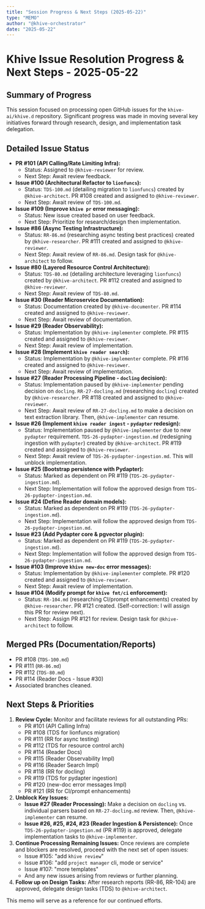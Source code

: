 ```yaml
---
title: "Session Progress & Next Steps (2025-05-22)"
type: "MEMO"
author: "@khive-orchestrator"
date: "2025-05-22"
---
```


# Khive Issue Resolution Progress & Next Steps - 2025-05-22

## Summary of Progress

This session focused on processing open GitHub issues for the `khive-ai/khive.d` repository. Significant progress was made in moving several key initiatives forward through research, design, and implementation task delegation.

## Detailed Issue Status

*   **PR #101 (API Calling/Rate Limiting Infra):**
    *   Status: Assigned to `@khive-reviewer` for review.
    *   Next Step: Await review feedback.
*   **Issue #100 (Architectural Refactor to `lionfuncs`):**
    *   Status: `TDS-100.md` (detailing migration to `lionfuncs`) created by `@khive-architect`. PR #108 created and assigned to `@khive-reviewer`.
    *   Next Step: Await review of `TDS-100.md`.
*   **Issue #109 (Improve `khive pr` error messaging):**
    *   Status: New issue created based on user feedback.
    *   Next Step: Prioritize for research/design then implementation.
*   **Issue #86 (Async Testing Infrastructure):**
    *   Status: `RR-86.md` (researching async testing best practices) created by `@khive-researcher`. PR #111 created and assigned to `@khive-reviewer`.
    *   Next Step: Await review of `RR-86.md`. Design task for `@khive-architect` to follow.
*   **Issue #80 (Layered Resource Control Architecture):**
    *   Status: `TDS-80.md` (detailing architecture leveraging `lionfuncs`) created by `@khive-architect`. PR #112 created and assigned to `@khive-reviewer`.
    *   Next Step: Await review of `TDS-80.md`.
*   **Issue #30 (Reader Microservice Documentation):**
    *   Status: Documentation created by `@khive-documenter`. PR #114 created and assigned to `@khive-reviewer`.
    *   Next Step: Await review of documentation.
*   **Issue #29 (Reader Observability):**
    *   Status: Implementation by `@khive-implementer` complete. PR #115 created and assigned to `@khive-reviewer`.
    *   Next Step: Await review of implementation.
*   **Issue #28 (Implement `khive reader search`):**
    *   Status: Implementation by `@khive-implementer` complete. PR #116 created and assigned to `@khive-reviewer`.
    *   Next Step: Await review of implementation.
*   **Issue #27 (Reader Processing Pipeline - `docling` decision):**
    *   Status: Implementation paused by `@khive-implementer` pending decision on `docling`. `RR-27-docling.md` (researching `docling`) created by `@khive-researcher`. PR #118 created and assigned to `@khive-reviewer`.
    *   Next Step: Await review of `RR-27-docling.md` to make a decision on text extraction library. Then, `@khive-implementer` can resume.
*   **Issue #26 (Implement `khive reader ingest` - `pydapter` redesign):**
    *   Status: Implementation paused by `@khive-implementer` due to new `pydapter` requirement. `TDS-26-pydapter-ingestion.md` (redesigning ingestion with `pydapter`) created by `@khive-architect`. PR #119 created and assigned to `@khive-reviewer`.
    *   Next Step: Await review of `TDS-26-pydapter-ingestion.md`. This will unblock implementation.
*   **Issue #25 (Bootstrap persistence with Pydapter):**
    *   Status: Marked as dependent on PR #119 (`TDS-26-pydapter-ingestion.md`).
    *   Next Step: Implementation will follow the approved design from `TDS-26-pydapter-ingestion.md`.
*   **Issue #24 (Define Reader domain models):**
    *   Status: Marked as dependent on PR #119 (`TDS-26-pydapter-ingestion.md`).
    *   Next Step: Implementation will follow the approved design from `TDS-26-pydapter-ingestion.md`.
*   **Issue #23 (Add Pydapter core & pgvector plugin):**
    *   Status: Marked as dependent on PR #119 (`TDS-26-pydapter-ingestion.md`).
    *   Next Step: Implementation will follow the approved design from `TDS-26-pydapter-ingestion.md`.
*   **Issue #103 (Improve `khive new-doc` error messages):**
    *   Status: Implementation by `@khive-implementer` complete. PR #120 created and assigned to `@khive-reviewer`.
    *   Next Step: Await review of implementation.
*   **Issue #104 (Modify prompt for `khive fmt/ci` enforcement):**
    *   Status: `RR-104.md` (researching CI/prompt enhancements) created by `@khive-researcher`. PR #121 created. (Self-correction: I will assign this PR for review next).
    *   Next Step: Assign PR #121 for review. Design task for `@khive-architect` to follow.

## Merged PRs (Documentation/Reports)

*   PR #108 (`TDS-100.md`)
*   PR #111 (`RR-86.md`)
*   PR #112 (`TDS-80.md`)
*   PR #114 (Reader Docs - Issue #30)
*   Associated branches cleaned.

## Next Steps & Priorities

1.  **Review Cycle:** Monitor and facilitate reviews for all outstanding PRs:
    *   PR #101 (API Calling Infra)
    *   PR #108 (TDS for lionfuncs migration)
    *   PR #111 (RR for async testing)
    *   PR #112 (TDS for resource control arch)
    *   PR #114 (Reader Docs)
    *   PR #115 (Reader Observability Impl)
    *   PR #116 (Reader Search Impl)
    *   PR #118 (RR for docling)
    *   PR #119 (TDS for pydapter ingestion)
    *   PR #120 (new-doc error messages Impl)
    *   PR #121 (RR for CI/prompt enhancements)
2.  **Unblock Key Issues:**
    *   **Issue #27 (Reader Processing):** Make a decision on `docling` vs. individual parsers based on `RR-27-docling.md` review. Then, `@khive-implementer` can resume.
    *   **Issue #26, #25, #24, #23 (Reader Ingestion & Persistence):** Once `TDS-26-pydapter-ingestion.md` (PR #119) is approved, delegate implementation tasks to `@khive-implementer`.
3.  **Continue Processing Remaining Issues:** Once reviews are complete and blockers are resolved, proceed with the next set of open issues:
    *   Issue #105: "add `khive review`"
    *   Issue #106: "add `project manager` cli, mode or service"
    *   Issue #107: "more templates"
    *   And any new issues arising from reviews or further planning.
4.  **Follow up on Design Tasks:** After research reports (RR-86, RR-104) are approved, delegate design tasks (TDS) to `@khive-architect`.

This memo will serve as a reference for our continued efforts.
